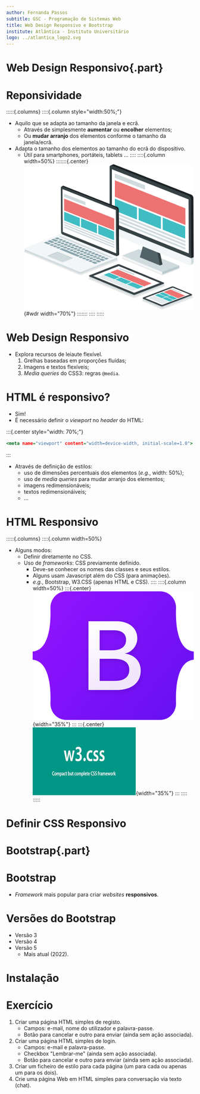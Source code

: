 ```yaml
---
author: Fernanda Passos
subtitle: GSC - Programação de Sistemas Web
title: Web Design Responsivo e Bootstrap
institute: Atlântica - Instituto Universitário
logo: ../atlantica_logo2.svg
---
```


# Web Design Responsivo{.part}


# Reponsividade

:::::{.columns}
::::{.column style="width:50%;"}
- Aquilo que se adapta ao tamanho da janela e ecrã.
	- Através de simplesmente **aumentar** ou **encolher** elementos;
	- Ou **mudar arranjo** dos elementos conforme o tamanho da janela/ecrã.
- Adapta o tamanho dos elementos ao tamanho do ecrã do dispositivo.
	- Útil para smartphones, portáteis, tablets ...
::::
::::{.column width=50%}
:::::::{.center}
![](imagens/web-design-responsive.png){#wdr width="70%"}
:::::::
::::
:::::

# Web Design Responsivo

- Explora recursos de leiaute flexível.
	1. Grelhas baseadas em proporções fluídas;
	2. Imagens e textos flexíveis;
	3. *Media queries* do CSS3: regras `@media`.
 

# HTML é responsivo?

- Sim!
- É necessário definir o *viewport* no *header* do HTML:

:::{.center style="width: 70%;"}
```{.html style="font-size: 24px;"}
<meta name="viewport" content="width=device-width, initial-scale=1.0">
```
:::

- Através de definição de estilos:
	- uso de dimensões percentuais dos elementos (*e.g.*, width: 50%);
	- uso de *media queries* para mudar arranjo dos elementos;
	- imagens redimensionáveis;
	- textos redimensionáiveis;
	- ...

# HTML Responsivo

:::::{.columns}
::::{.column width=50%}
- Alguns modos:
	- Definir diretamente no CSS.
	- Uso de *frameworks*: CSS previamente definido.
		- Deve-se conhecer os nomes das classes e seus estilos.
		- Alguns usam Javascript além do CSS (para animações).
		- *e.g.*, Bootstrap, W3.CSS (apenas HTML e CSS).
::::
::::{.column width=50%}
:::{.center}
![](imagens/Bootstrap_logo.png){width="35%"}
:::
:::{.center}
![](imagens/w3css.png){width="35%"}
:::
::::
:::::

# Definir CSS Responsivo

# Bootstrap{.part}

# Bootstrap

- *Framework* mais popular para criar *websites* **responsivos**.

# Versões do Bootstrap

- Versão 3 
- Versão 4
- Versão 5
	- Mais atual (2022).

# Instalação



# Exercício

1. Criar uma página HTML simples de registo.
	- Campos: e-mail, nome do utilizador e palavra-passe.
	- Botão para cancelar e outro para enviar (ainda sem ação associada).
2. Criar uma página HTML simples de login.
	- Campos: e-mail e palavra-passe.
	- Checkbox "Lembrar-me" (ainda sem ação associada).
	- Botão para cancelar e outro para enviar (ainda sem ação associada).
3. Criar um ficheiro de estilo para cada página (um para cada ou apenas um para os dois).
4. Crie uma página Web em HTML simples para conversação via texto (chat).
